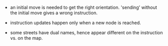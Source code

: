 * an initial move is needed to get the right orientation. 'sending' without the initial move gives a wrong instruction.

* instruction updates happen only when a new node is reached. 

* some streets have dual names, hence appear different on the instruction vs. on the map. 
